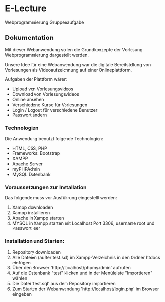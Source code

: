 # E-Lecture
Webprogrammierung Gruppenaufgabe

## Dokumentation
Mit dieser Webanwendung sollen die Grundkonzepte der Vorlesung Webprogrammierung dargestellt werden.

Unsere Idee für eine Webanwendung war die digitale Bereitstellung von Vorlesungen als Videoaufzeichnung auf einer Onlineplattform.

Aufgaben der Plattform wären:
- Upload von Vorlesungsvideos
- Download von Vorlesungsvideos
- Online ansehen
- Verschiedene Kurse für Vorlesungen
- Login / Logout für verschiedene Benutzer
- Passwort ändern


### Technologien
Die Anwendung benutzt folgende Technologien:
* HTML, CSS, PHP
* Frameworks: Bootstrap
* XAMPP
* Apache Server
* myPHPAdmin
* MySQL Datenbank

### Voraussetzungen zur Installation
Das folgende muss vor Ausführung eingestellt werden:
1. Xampp downloaden
2. Xampp installieren 
3. Apache in Xampp starten
4. MYSQL in Xampp starten mit Localhost Port 3306, username root und Passwort leer

### Installation und Starten:
1. Repository downloaden
2. Alle Dateien (außer test.sql) im Xampp-Verzeichnis in den Ordner htdocs einfügen
3. Über den Browser 'http://localhost/phpmyadmin' aufrufen
4. Auf die Datenbank "test" klicken und in der Menüleiste "Importieren" wählen
5. Die Datei 'test.sql' aus dem Repository importieren
6. Zum Starten der Webanwendung 'http://localhost/login.php' im Browser eingeben





